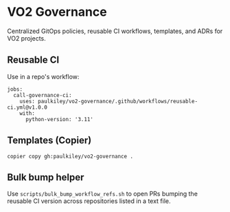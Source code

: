 # VO2 Governance

Centralized GitOps policies, reusable CI workflows, templates, and ADRs for VO2 projects.

## Reusable CI
Use in a repo's workflow:
```
jobs:
  call-governance-ci:
    uses: paulkiley/vo2-governance/.github/workflows/reusable-ci.yml@v1.0.0
    with:
      python-version: '3.11'
```

## Templates (Copier)
```
copier copy gh:paulkiley/vo2-governance .
```

## Bulk bump helper
Use `scripts/bulk_bump_workflow_refs.sh` to open PRs bumping the reusable CI version across repositories listed in a text file.
